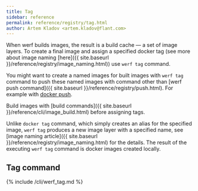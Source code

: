 ```yaml
---
title: Tag
sidebar: reference
permalink: reference/registry/tag.html
author: Artem Kladov <artem.kladov@flant.com>
---
```


When werf builds images, the result is a build cache — a set of image layers. To create a final image and assign a specified docker tag (see more about image naming [here]({{ site.baseurl }}/reference/registry/image_naming.html)) use `werf tag` command.

You might want to create a named images for built images with `werf tag` command to push these named images with command other than [werf push command]({{ site.baseurl }}/reference/registry/push.html). For example with [docker push](https://docs.docker.com/engine/reference/commandline/image_push/).

Build images with [build commands]({{ site.baseurl }}/reference/cli/image_build.html) before assigning tags.

Unlike `docker tag` command, which simply creates an alias for the specified image, `werf tag` produces a new image layer with a specified name, see [image naming article]({{ site.baseurl }}/reference/registry/image_naming.html) for the details. The result of the executing `werf tag` command is docker images created locally.

## Tag command

{% include /cli/werf_tag.md %}
